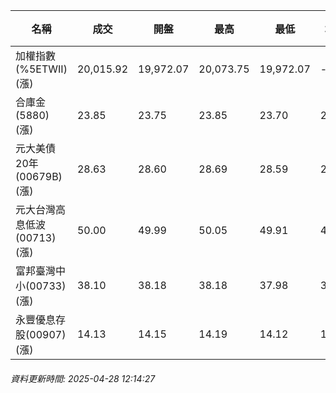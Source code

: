 | 名稱 | 成交 | 開盤 | 最高 | 最低 | 均價 | 成交金額(億) | 昨收 | 漲跌幅 | 漲跌 | 總量 | 昨量 | 振幅 |
| -------- | -------- | -------- | -------- |-------- | -------- | -------- |-------- |-------- |-------- | -------- | -------- |-------- |
|加權指數(%5ETWII) (漲)|20,015.92|19,972.07|20,073.75|19,972.07|-|1,599.21|19,872.73|0.72%|143.19|2,949,451|0|0.51%|
|合庫金(5880) (漲)|23.85|23.75|23.85|23.70|23.78|0.554|23.75|0.42%|0.10|2,330|6,518|0.63%|
|元大美債20年(00679B) (漲)|28.63|28.60|28.69|28.59|28.63|9.72|28.36|0.95%|0.27|33,955|33,702|0.35%|
|元大台灣高息低波(00713) (漲)|50.00|49.99|50.05|49.91|49.98|3.36|49.80|0.40%|0.20|6,714|9,979|0.28%|
|富邦臺灣中小(00733) (漲)|38.10|38.18|38.18|37.98|38.08|0.255|38.07|0.08%|0.03|669|1,933|0.53%|
|永豐優息存股(00907) (漲)|14.13|14.15|14.19|14.12|14.15|0.133|14.11|0.14%|0.02|939|816|0.50%|
###### 資料更新時間: 2025-04-28 12:14:27